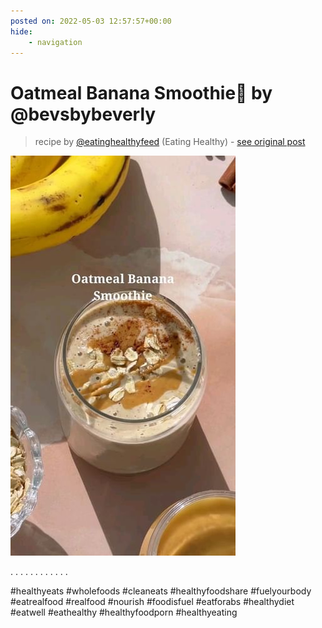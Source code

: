 ```yaml
---
posted on: 2022-05-03 12:57:57+00:00
hide:
    - navigation
---
```


# Oatmeal Banana Smoothie🤤 by @bevsbybeverly 

> recipe by [@eatinghealthyfeed](https://www.instagram.com/eatinghealthyfeed/) 
(Eating Healthy) - [see original post](https://instagram.com/p/CdGMFYkjx9e)

![](../img/eatinghealthyfeed_03-05-2022_1205.png)


.
.
.
.
.
.
.
.
.
.
.
.

\#healthyeats  \#wholefoods  \#cleaneats  \#healthyfoodshare  \#fuelyourbody  \#eatrealfood  \#realfood  \#nourish  \#foodisfuel  \#eatforabs  \#healthydiet  \#eatwell  \#eathealthy  \#healthyfoodporn  \#healthyeating 